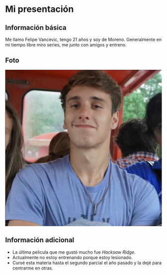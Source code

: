 # Mi presentación

## Información básica
Me llamo Felipe Vancevic, tengo 21 años y soy de Moreno. Generalmente en mi tiempo libre miro series, me junto con amigos y entreno.

## Foto
![Mi foto](mifoto.png "Foto")

## Información adicional
- La última pelicula que me gustó mucho fue *Hacksaw Ridge*.
- Actualmente no estoy entrenando porque estoy lesionado.
- Cursé esta materia hasta el segundo parcial el año pasado y la dejé para centrarme en otras.
